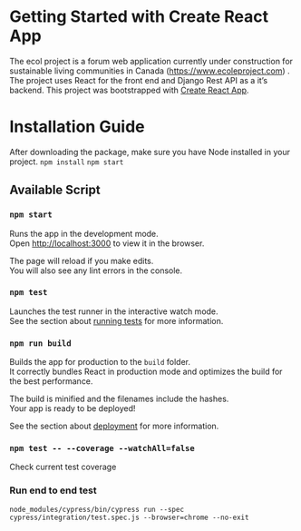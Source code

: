 # Getting Started with Create React App

The ecol project is a forum web application currently under construction for sustainable living communities in Canada (https://www.ecoleproject.com) . The project uses React for the front end and Django Rest API as a it’s backend. This project was bootstrapped with [Create React App](https://github.com/facebook/create-react-app).


# Installation Guide
After downloading the package, make sure you have Node installed in your project. 
`npm install`
`npm start`

## Available Script

### `npm start`

Runs the app in the development mode.\
Open [http://localhost:3000](http://localhost:3000) to view it in the browser.

The page will reload if you make edits.\
You will also see any lint errors in the console.

### `npm test`

Launches the test runner in the interactive watch mode.\
See the section about [running tests](https://facebook.github.io/create-react-app/docs/running-tests) for more information.

### `npm run build`

Builds the app for production to the `build` folder.\
It correctly bundles React in production mode and optimizes the build for the best performance.

The build is minified and the filenames include the hashes.\
Your app is ready to be deployed!

See the section about [deployment](https://facebook.github.io/create-react-app/docs/deployment) for more information.

### `npm test -- --coverage --watchAll=false`

Check current test coverage

### Run end to end test
`node_modules/cypress/bin/cypress run --spec cypress/integration/test.spec.js --browser=chrome --no-exit`
